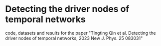 # Detecting the driver nodes of temporal networks
code, datasets and results for the paper "Tingting Qin et al. Detecting the driver nodes of temporal networks, 2023 New J. Phys. 25 083031"
